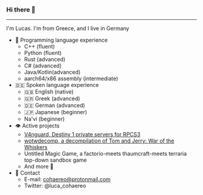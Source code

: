 ### Hi there 👋
----------------------------
I'm Lucas. I'm from Greece, and I live in Germany

- 📝 Programming language experience
  - C++ (fluent)
  - Python (fluent)
  - Rust (advanced)
  - C# (advanced)
  - Java/Kotlin(advanced)
  - aarch64/x86 assembly (intermediate)
- 🇩🇪 Spoken language experience
  - 🇬🇧 English (native)
  - 🇬🇷 Greek (advanced)
  - 🇩🇪 German (advanced)
  - 🇯🇵 Japanese (beginner)
  - Na'vi (beginner)
- 👁️ Active projects
  - [V4nguard, Destiny 1 private servers for RPCS3](https://discord.gg/BFnbm2jyCD)
  - [wotwdecomp, a decompilation of Tom and Jerry: War of the Whiskers](https://github.com/cohaereo/wotwdecomp)
  - Untitled Magic Game, a factorio-meets thaumcraft-meets terraria top-down sandbox game
  - And more 👀
- 📨 Contact
  - E-mail: cohaereo@protonmail.com
  - Twitter: @luca_cohaereo
